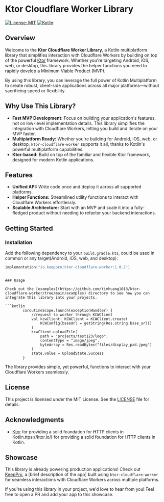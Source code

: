 
# Ktor Cloudflare Worker Library

[![License: MIT](https://img.shields.io/badge/License-MIT-yellow.svg)](https://opensource.org/licenses/MIT)
[![Kotlin](https://img.shields.io/badge/kotlin-multiplatform-blue)](https://kotlinlang.org/)

## Overview

Welcome to the **Ktor Cloudflare Worker Library**, a Kotlin multiplatform library that simplifies interaction with Cloudflare Workers by building on top of the powerful [Ktor](https://ktor.io/) framework. Whether you're targeting Android, iOS, web, or desktop, this library provides the helper functions you need to rapidly develop a Minimum Viable Product (MVP).

By using this library, you can leverage the full power of Kotlin Multiplatform to create robust, client-side applications across all major platforms—without sacrificing speed or flexibility.

## Why Use This Library?

- **Fast MVP Development:** Focus on building your application's features, not on low-level implementation details. This library simplifies the integration with Cloudflare Workers, letting you build and iterate on your MVP faster.
- **Multiplatform Ready:** Whether you're building for Android, iOS, web, or desktop, `ktor-cloudflare-worker` supports it all, thanks to Kotlin's powerful multiplatform capabilities.
- **Ktor-based:** Build on top of the familiar and flexible Ktor framework, designed for modern Kotlin applications.

## Features

- **Unified API:** Write code once and deploy it across all supported platforms.
- **Helper Functions:** Streamlined utility functions to interact with Cloudflare Workers effortlessly.
- **Scalable Architecture:** Start with an MVP and scale it into a fully-fledged product without needing to refactor your backend interactions.

## Getting Started

### Installation

Add the following dependency to your `build.gradle.kts`, could be used in common or any target(Android, iOS, web, and desktop):

```kotlin
implementation("io.keeppro:ktor-cloudflare-worker:1.0.2")
```

```

### Usage

Check out the [examples](https://github.com/timhuang1018/ktor-cloudflare-worker/tree/main/examples) directory to see how you can integrate this library into your projects.

```kotlin
        coroutineScope.launch(exceptionHandler) {
            //request to worker through KCWClient
            val kcwClient: KCWClient = KCWClient.create(
                KCWConfig(baseUrl = getString(Res.string.base_url))
            )
            kcwClient.uploadFile(
                path = "projects/test123/logo",
                contentType = "image/jpeg",
                byteArray = Res.readBytes("files/display_pad.jpeg")
            )
            state.value = UploadState.Success
        }

```

The library provides simple, yet powerful, functions to interact with your Cloudflare Workers seamlessly.

## License

This project is licensed under the MIT License. See the [LICENSE](LICENSE) file for details.

## Acknowledgments

- [Ktor](https://ktor.io/) for providing a solid foundation for HTTP clients in Kotlin.ttps://ktor.io/) for providing a solid foundation for HTTP clients in Kotlin.

## Showcase

This library is already powering production applications! Check out [KeepPro](https://keeppro.io), a [brief description of the app] built using `ktor-cloudflare-worker` for seamless interactions with Cloudflare Workers across multiple platforms.

If you're using this library in your project, we'd love to hear from you! Feel free to open a PR and add your app to this showcase.